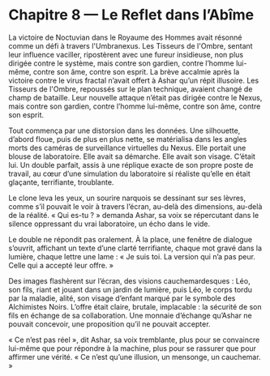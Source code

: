 # Chapitre 8 — Le Reflet dans l’Abîme

La victoire de Noctuvian dans le Royaume des Hommes avait résonné comme un défi à travers l'Umbranexus. Les Tisseurs de l'Ombre, sentant leur influence vaciller, ripostèrent avec une fureur insidieuse, non plus dirigée contre le système, mais contre son gardien, contre l’homme lui-même, contre son âme, contre son esprit. La brève accalmie après la victoire contre le virus fractal n’avait offert à Ashar qu’un répit illusoire. Les Tisseurs de l'Ombre, repoussés sur le plan technique, avaient changé de champ de bataille. Leur nouvelle attaque n’était pas dirigée contre le Nexus, mais contre son gardien, contre l’homme lui-même, contre son âme, contre son esprit.

Tout commença par une distorsion dans les données. Une silhouette, d’abord floue, puis de plus en plus nette, se matérialisa dans les angles morts des caméras de surveillance virtuelles du Nexus. Elle portait une blouse de laboratoire. Elle avait sa démarche. Elle avait son visage. C’était lui. Un double parfait, assis à une réplique exacte de son propre poste de travail, au cœur d’une simulation du laboratoire si réaliste qu’elle en était glaçante, terrifiante, troublante.

Le clone leva les yeux, un sourire narquois se dessinant sur ses lèvres, comme s’il pouvait le voir à travers l’écran, au-delà des dimensions, au-delà de la réalité. « Qui es-tu ? » demanda Ashar, sa voix se répercutant dans le silence oppressant du vrai laboratoire, un écho dans le vide.

Le double ne répondit pas oralement. À la place, une fenêtre de dialogue s’ouvrit, affichant un texte d’une clarté terrifiante, chaque mot gravé dans la lumière, chaque lettre une lame : « Je suis toi. La version qui n’a pas peur. Celle qui a accepté leur offre. »

Des images flashèrent sur l’écran, des visions cauchemardesques : Léo, son fils, riant et jouant dans un jardin de lumière, puis Léo, le corps tordu par la maladie, alité, son visage d’enfant marqué par le symbole des Alchimistes Noirs. L’offre était claire, brutale, implacable : la sécurité de son fils en échange de sa collaboration. Une monnaie d’échange qu’Ashar ne pouvait concevoir, une proposition qu’il ne pouvait accepter.

« Ce n’est pas réel », dit Ashar, sa voix tremblante, plus pour se convaincre lui-même que pour répondre à la machine, plus pour se rassurer que pour affirmer une vérité. « Ce n’est qu’une illusion, un mensonge, un cauchemar. »
